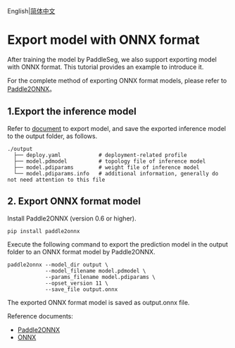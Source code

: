 English|[简体中文](model_export_onnx_cn.md)
# Export model with ONNX format

After training the model by PaddleSeg, we also support exporting model with ONNX format. This tutorial provides an example to introduce it.

For the complete method of exporting ONNX format models, please refer to [Paddle2ONNX](https://github.com/PaddlePaddle/Paddle2ONNX)。

## 1.Export the inference model

Refer to [document](./model_export.md) to export model, and save the exported inference model to the output folder, as follows.


```shell
./output
  ├── deploy.yaml            # deployment-related profile
  ├── model.pdmodel          # topology file of inference model
  ├── model.pdiparams        # weight file of inference model
  └── model.pdiparams.info   # additional information, generally do not need attention to this file
```

## 2. Export ONNX format model

Install Paddle2ONNX (version 0.6 or higher).

```
pip install paddle2onnx
```

Execute the following command to export the prediction model in the output folder to an ONNX format model by Paddle2ONNX.
```
paddle2onnx --model_dir output \
            --model_filename model.pdmodel \
            --params_filename model.pdiparams \
            --opset_version 11 \
            --save_file output.onnx
```

The exported ONNX format model is saved as output.onnx file.

Reference documents:
* [Paddle2ONNX](https://github.com/PaddlePaddle/Paddle2ONNX)
* [ONNX](https://onnx.ai/)
